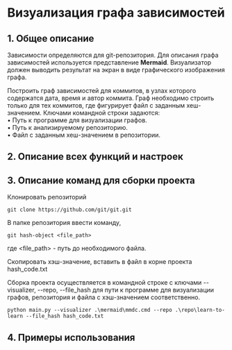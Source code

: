 # Визуализация графа зависимостей
## 1. Общее описание
Зависимости определяются для git-репозитория. Для описания графа зависимостей используется представление **Mermaid**. Визуализатор должен выводить результат на экран в виде графического изображения графа.

Построить граф зависимостей для коммитов, в узлах которого содержатся дата, время и автор коммита. Граф необходимо строить только для тех коммитов, где фигурирует файл с заданным хеш-значением. Ключами командной строки задаются:\
• Путь к программе для визуализации графов.\
• Путь к анализируемому репозиторию.\
• Файл с заданным хеш-значением в репозитории.

## 2. Описание всех функций и настроек


## 3. Описание команд для сборки проекта

Клонировать репозиторий
```
git clone https://github.com/git/git.git
```

В папке репозитория ввести команду,
```
git hash-object <file_path>
```
где <file_path> - путь до необходимого файла.

Скопировать хэш-значение, вставить в файл в корне проекта hash_code.txt

Сборка проекта осуществляется в командной строке с ключами --visualizer, --repo, --file_hash для пути к программе для визуализации графов, репозитория и файла с хэш-значением соответственно.
```
python main.py --visualizer .\mermaid\mmdc.cmd --repo .\repo\learn-to-learn --file_hash hash_code.txt
```

## 4. Примеры использования




